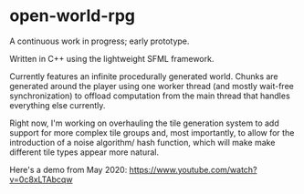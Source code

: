 # open-world-rpg

A continuous work in progress; early prototype.

Written in C++ using the lightweight SFML framework.

Currently features an infinite procedurally generated world. Chunks are generated around the player using one worker thread (and mostly wait-free synchronization) to offload computation from the main thread that handles everything else currently. 

Right now, I'm working on overhauling the tile generation system to add support for more complex tile groups and, most importantly, to allow for the introduction of a noise algorithm/ hash function, which will make make different tile types appear more natural.

Here's a demo from May 2020: https://www.youtube.com/watch?v=0c8xLTAbcqw
